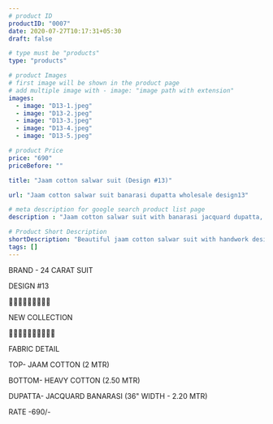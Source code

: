 ```yaml
---
# product ID
productID: "0007"
date: 2020-07-27T10:17:31+05:30
draft: false

# type must be "products"
type: "products"

# product Images
# first image will be shown in the product page
# add multiple image with - image: "image path with extension"
images:
  - image: "D13-1.jpeg"
  - image: "D13-2.jpeg"
  - image: "D13-3.jpeg"
  - image: "D13-4.jpeg"
  - image: "D13-5.jpeg"

# product Price
price: "690"
priceBefore: ""

title: "Jaam cotton salwar suit (Design #13)"

url: "Jaam cotton salwar suit banarasi dupatta wholesale design13"

# meta description for google search product list page
description : "Jaam cotton salwar suit with banarasi jacquard dupatta, 2.5 mtr salwar"

# Product Short Description
shortDescription: "Beautiful jaam cotton salwar suit with handwork design, 36\" banarasi jacquard dupatta with matching 2.5 mtr cotton bottom."
tags: []
---
```

BRAND - 24 CARAT SUIT

DESIGN #13

💐💐💐💐💐💐💐💐💐

NEW COLLECTION

🌷🌷🌷🌷🌷🌷🌷🌷🌷🌷

FABRIC DETAIL

TOP- JAAM COTTON (2 MTR)

BOTTOM- HEAVY COTTON (2.50 MTR)

DUPATTA- JACQUARD BANARASI (36" WIDTH - 2.20 MTR)

RATE -690/-
